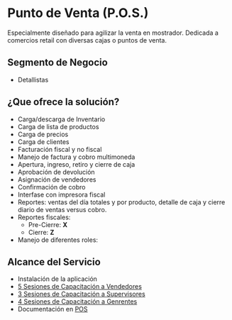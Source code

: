 # Punto de Venta (P.O.S.)
Especialmente diseñado para agilizar la venta en mostrador. 
Dedicada a comercios retail con diversas cajas o puntos de venta.

## Segmento de Negocio
- Detallistas

## ¿Que ofrece la solución?
- Carga/descarga de Inventario
- Carga de lista de productos
- Carga de precios
- Carga de clientes
- Facturación fiscal y no fiscal
- Manejo de factura y cobro multimoneda
- Apertura, ingreso, retiro y cierre de caja
- Aprobación de devolución
- Asignación de vendedores
- Confirmación de cobro
- Interfase con impresora fiscal
- Reportes: ventas del día totales y por producto, detalle de caja y cierre diario de ventas versus cobro.
- Reportes fiscales: 
  - Pre-Cierre: **X**
  - Cierre: **Z**
- Manejo de diferentes roles:  

## Alcance del Servicio
- Instalación de la aplicación
- [5 Sesiones de Capacitación a Vendedores](../learning/training-session.md)
- [3 Sesiones de Capacitación a Supervisores](../learning/training-session.md)
- [4 Sesiones de Capacitación a Genrentes](../learning/training-session.md)
- Documentación en [POS](https://docs.erpya.com/adempiere-ui/adempiere/pos-management/point-of-sale-interface.html)

